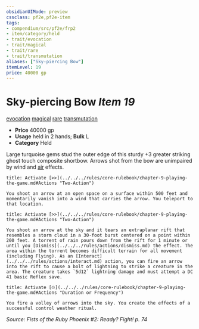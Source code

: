 ```yaml
---
obsidianUIMode: preview
cssclass: pf2e,pf2e-item
tags:
- compendium/src/pf2e/frp2
- item/category/held
- trait/evocation
- trait/magical
- trait/rare
- trait/transmutation
aliases: ["Sky-piercing Bow"]
itemLevel: 19
price: 40000 gp
---
```

# Sky-piercing Bow *Item 19*  
[evocation](../../../rules/traits/evocation.md)  [magical](../../../rules/traits/magical.md)  [rare](../../../rules/traits/rare.md)  [transmutation](../../../rules/traits/transmutation.md)  

- **Price** 40000 gp
- **Usage** held in 2 hands; **Bulk** L
- **Category** Held

Large turquoise gems stud the outer edge of this sturdy +3 greater striking ghost touch composite shortbow. Arrows shot from the bow are unimpaired by wind and [air](../../../rules/traits/air.md) effects.

```ad-embed-ability
title: Activate [>>](../../../rules/core-rulebook/chapter-9-playing-the-game.md#Actions "Two-Action")

You shoot an arrow at an open space on a surface within 500 feet and momentarily vanish into a wind that carries the arrow. You teleport to that location.
```

```ad-embed-ability
title: Activate [>>](../../../rules/core-rulebook/chapter-9-playing-the-game.md#Actions "Two-Action")

You shoot an arrow at the sky and it tears an extraplanar rift that resembles a storm cloud in a 30-foot burst centered on a point within 200 feet. A torrent of rain pours down from the rift for 1 minute or until you [Dismiss](../../../rules/actions/dismiss.md) the effect. The area within the torrent becomes difficult terrain for all movement (including Flying). As an [Interact](../../../rules/actions/interact.md) action, you can fire an arrow into the rift to cause a bolt of lightning to strike a creature in the area. The creature takes `5d12` lightning damage and must attempt a DC 41 basic Reflex save.
```

```ad-embed-ability
title: Activate [⏲](../../../rules/core-rulebook/chapter-9-playing-the-game.md#Actions "Duration or Frequency")

You fire a volley of arrows into the sky. You create the effects of a successful control weather ritual.
```

*Source: Fists of the Ruby Phoenix #2: Ready? Fight! p. 74*
